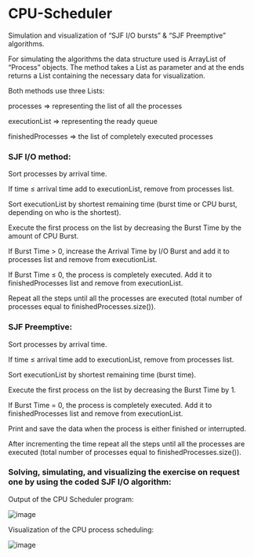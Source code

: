 # CPU-Scheduler
Simulation and visualization of “SJF I/O bursts” &amp; “SJF Preemptive” algorithms.

For simulating the algorithms the data structure used is ArrayList of “Process” objects. The method takes a List <Process> as parameter and at the ends returns a List <Process> containing the necessary data for visualization.

Both methods use three Lists:

processes => representing the list of all the processes

executionList => representing the ready queue

finishedProcesses => the list of completely executed processes

### SJF I/O method:
Sort processes by arrival time.

If time ≤ arrival time add to executionList, remove from processes list.

Sort executionList by shortest remaining time (burst time or CPU burst, depending on who is the shortest).

Execute the first process on the list by decreasing the Burst Time by the amount of CPU Burst.

If Burst Time > 0, increase the Arrival Time by I/O Burst and add it to processes list and remove from executionList.

If Burst Time ≤ 0, the process is completely executed. Add it to finishedProcesses list and remove from executionList.

Repeat all the steps until all the processes are executed (total number of processes equal to finishedProcesses.size()).
### SJF Preemptive:
Sort processes by arrival time.

If time ≤ arrival time add to executionList, remove from processes list.

Sort executionList by shortest remaining time (burst time).

Execute the first process on the list by decreasing the Burst Time by 1.

If Burst Time = 0, the process is completely executed. Add it to finishedProcesses list and remove from executionList.

Print and save the data when the process is either finished or interrupted.

After incrementing the time repeat all the steps until all the processes are executed (total number of processes equal to finishedProcesses.size()).

### Solving, simulating, and visualizing the exercise on request one by using the coded SJF I/O algorithm:

Output of the CPU Scheduler program:

![image](https://github.com/jurii1/CPU-Scheduler/assets/48659107/657d0b16-fa09-4822-86a6-fb58ec5e6f4d)

Visualization of the CPU process scheduling:

![image](https://github.com/jurii1/CPU-Scheduler/assets/48659107/1756feab-1070-4748-a093-64351c9bbc67)
